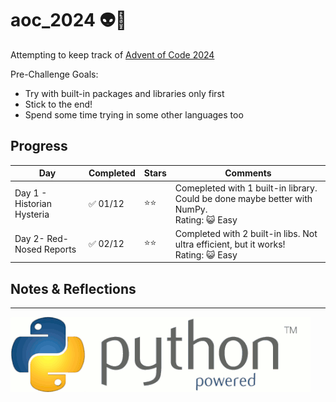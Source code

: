 # aoc_2024 👽🐍

Attempting to keep track of [Advent of Code 2024](https://adventofcode.com/)


Pre-Challenge Goals:
- Try with built-in packages and libraries only first
- Stick to the end!
- Spend some time trying in some other languages too

## Progress

| Day | Completed | Stars | Comments |
|-----|-----------|-------|----------|
|Day 1 - Historian Hysteria | ✅ 01/12 | ⭐⭐ |Comepleted with 1 built-in library. Could be done maybe better with NumPy.<br>Rating: 😺 Easy|
|Day 2- Red-Nosed Reports | ✅ 02/12 | ⭐⭐ | Completed with 2 built-in libs. Not ultra efficient, but it works!<br>Rating: 😺 Easy|

## Notes & Reflections

----

![](spinny_py_powered.gif)
